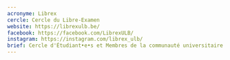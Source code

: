 ```yaml
---
acronyme: Librex
cercle: Cercle du Libre-Examen
website: https://librexulb.be/
facebook: https://facebook.com/LibrexULB/
instagram: https://instagram.com/librex_ulb/
brief: Cercle d'Étudiant•e•s et Membres de la communauté universitaire qui adhère et promouvoient le Libre-Examen
---
```

